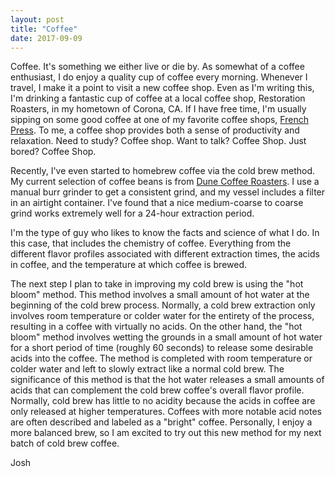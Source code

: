 ```yaml
---
layout: post
title: "Coffee"
date: 2017-09-09
---
```


Coffee. It's something we either live or die by. As somewhat of a coffee enthusiast, I do enjoy a quality cup of coffee every morning. Whenever I travel, I make it a point to visit a new coffee shop. Even as I'm writing this, I'm drinking a fantastic cup of coffee at a local coffee shop, Restoration Roasters, in my hometown of Corona, CA. If I have free time, I'm usually sipping on some good coffee at one of my favorite coffee shops, <a href="https://www.dunecoffeeroasters.com/pages/locations" target="blank">French Press</a>. To me, a coffee shop provides both a sense of productivity and relaxation. Need to study? Coffee shop. Want to talk? Coffee Shop. Just bored? Coffee Shop. 

Recently, I've even started to homebrew coffee via the cold brew method. My current selection of coffee beans is from <a href="https://www.dunecoffeeroasters.com/" target="blank">Dune Coffee Roasters</a>. I use a manual burr grinder to get a consistent grind, and my vessel includes a filter in an airtight container. I've found that a nice medium-coarse to coarse grind works extremely well for a 24-hour extraction period. 

I'm the type of guy who likes to know the facts and science of what I do. In this case, that includes the chemistry of coffee. Everything from the different flavor profiles associated with different extraction times, the acids in coffee, and the temperature at which coffee is brewed.

The next step I plan to take in improving my cold brew is using the "hot bloom" method. This method involves a small amount of hot water at the beginning of the cold brew process. Normally, a cold brew extraction only involves room temperature or colder water for the entirety of the process, resulting in a coffee with virtually no acids. On the other hand, the "hot bloom" method involves wetting the grounds in a small amount of hot water for a short period of time (roughly 60 seconds) to release some desirable acids into the coffee. The method is completed with room temperature or colder water and left to slowly extract like a normal cold brew. The significance of this method is that the hot water releases a small amounts of acids that can complement the cold brew coffee's overall flavor profile. Normally, cold brew has little to no acidity because the acids in coffee are only released at higher temperatures. Coffees with more notable acid notes are often described and labeled as a "bright" coffee. Personally, I enjoy a more balanced brew, so I am excited to try out this new method for my next batch of cold brew coffee. 

Josh

